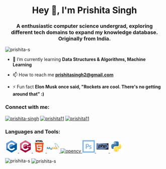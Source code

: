<h1 align="center">Hey 👋, I'm Prishita Singh</h1>
<h3 align="center">A enthusiastic computer science undergrad, exploring different tech domains to expand my knowledge database. Originally from India.</h3>

<p align="left"> <img src="https://komarev.com/ghpvc/?username=prishita-s&label=Profile%20views&color=0e75b6&style=flat" alt="prishita-s" /> </p>

- 🌱 I’m currently learning **Data Structures & Algorithms, Machine Learning**

- 📫 How to reach me **prishitasingh2@gmail.com**

- ⚡ Fun fact **Elon Musk once said, "Rockets are cool. There's no getting around that" :)**

<h3 align="left">Connect with me:</h3>
<p align="left">
<a href="https://linkedin.com/in/prishita-singh" target="blank"><img align="center" src="https://raw.githubusercontent.com/rahuldkjain/github-profile-readme-generator/master/src/images/icons/Social/linked-in-alt.svg" alt="prishita-singh" height="30" width="40" /></a>
<a href="https://www.hackerrank.com/prishita11" target="blank"><img align="center" src="https://raw.githubusercontent.com/rahuldkjain/github-profile-readme-generator/master/src/images/icons/Social/hackerrank.svg" alt="prishita11" height="30" width="40" /></a>
<a href="https://www.leetcode.com/prishita11" target="blank"><img align="center" src="https://raw.githubusercontent.com/rahuldkjain/github-profile-readme-generator/master/src/images/icons/Social/leet-code.svg" alt="prishita11" height="30" width="40" /></a>
</p>

<h3 align="left">Languages and Tools:</h3>
<p align="left"> <a href="https://www.cprogramming.com/" target="_blank"> <img src="https://raw.githubusercontent.com/devicons/devicon/master/icons/c/c-original.svg" alt="c" width="40" height="40"/> </a> <a href="https://www.w3schools.com/cpp/" target="_blank"> <img src="https://raw.githubusercontent.com/devicons/devicon/master/icons/cplusplus/cplusplus-original.svg" alt="cplusplus" width="40" height="40"/> </a> <a href="https://www.w3.org/html/" target="_blank"> <img src="https://raw.githubusercontent.com/devicons/devicon/master/icons/html5/html5-original-wordmark.svg" alt="html5" width="40" height="40"/> </a> <a href="https://www.mysql.com/" target="_blank"> <img src="https://raw.githubusercontent.com/devicons/devicon/master/icons/mysql/mysql-original-wordmark.svg" alt="mysql" width="40" height="40"/> </a> <a href="https://opencv.org/" target="_blank"> <img src="https://www.vectorlogo.zone/logos/opencv/opencv-icon.svg" alt="opencv" width="40" height="40"/> </a> <a href="https://www.photoshop.com/en" target="_blank"> <img src="https://raw.githubusercontent.com/devicons/devicon/master/icons/photoshop/photoshop-line.svg" alt="photoshop" width="40" height="40"/> </a> <a href="https://www.php.net" target="_blank"> <img src="https://raw.githubusercontent.com/devicons/devicon/master/icons/php/php-original.svg" alt="php" width="40" height="40"/> </a> <a href="https://www.python.org" target="_blank"> <img src="https://raw.githubusercontent.com/devicons/devicon/master/icons/python/python-original.svg" alt="python" width="40" height="40"/> </a> </p>

<p><img align="left" src="https://github-readme-stats.vercel.app/api/top-langs?username=prishita-s&show_icons=true&locale=en&layout=compact" alt="prishita-s" /></p>

<p>&nbsp;<img align="center" src="https://github-readme-stats.vercel.app/api?username=prishita-s&show_icons=true&locale=en" alt="prishita-s" /></p>

